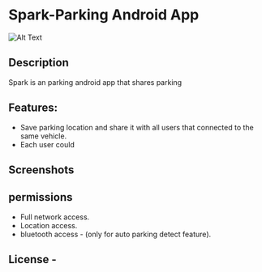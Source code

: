 # Spark-Parking Android App 
![Alt Text](https://i.ibb.co/DpH3szG/parking-copy.png) 
## Description 
Spark is an parking android app that shares parking
## Features:
* Save parking location and share it with all users that connected to the same vehicle.
* Each user could 
## Screenshots
## permissions
* Full network access.
* Location access.
* bluetooth access - (only for auto parking detect feature).
## License - 

